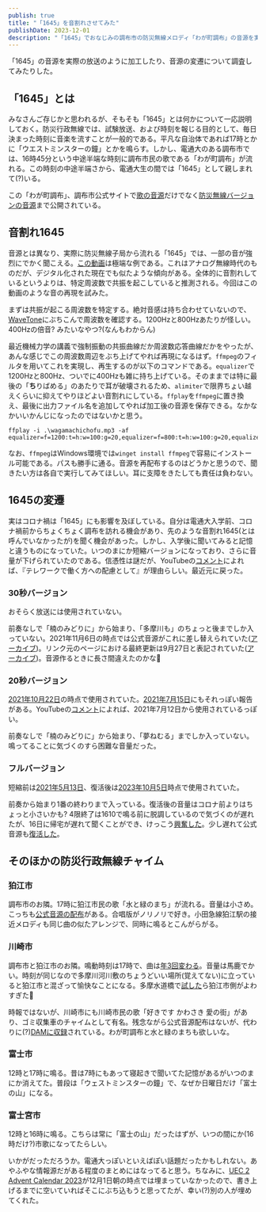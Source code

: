 ```yaml
---
publish: true
title: "「1645」を音割れさせてみた"
publishDate: 2023-12-01
description: "「1645」でおなじみの調布市の防災無線メロディ「わが町調布」の音源を実際の放送のように加工したり、音源の変遷について調査してみたりした。"
---
```


「1645」の音源を実際の放送のように加工したり、音源の変遷について調査してみたりした。

## 「1645」とは

みなさんご存じかと思われるが、そもそも「1645」とは何かについて一応説明しておく。防災行政無線では、試験放送、および時刻を報じる目的として、毎日決まった時刻に音楽を流すことが一般的である。平凡な自治体であれば17時とかに「ウエストミンスターの鐘」とかを鳴らす。しかし、電通大のある調布市では、16時45分という中途半端な時刻に調布市民の歌である「わが町調布」が流れる。この時刻の中途半端さから、電通大生の間では「1645」として親しまれて(?)いる。

この「わが町調布」、調布市公式サイトで[歌の音源](https://www.city.chofu.tokyo.jp/www/contents/1450671006552/index.html)だけでなく[防災無線バージョンの音源](https://www.city.chofu.tokyo.jp/www/contents/1361495751275/index.html)まで公開されている。

## 音割れ1645

音源とは異なり、実際に防災無線子局から流れる「1645」では、一部の音が強烈にでかく聞こえる。[この動画](https://www.youtube.com/watch?v=XrGAv7bUnyE)は極端な例である。これはアナログ無線時代のものだが、デジタル化された現在でも似たような傾向がある。全体的に音割れしているというよりは、特定周波数で共振を起こしていると推測される。今回はこの動画のような音の再現を試みた。

まずは共振が起こる周波数を特定する。絶対音感は持ち合わせていないので、[WaveTone](https://ackiesound.ifdef.jp/download.html#wt)にぶちこんで周波数を確認する。1200Hzと800Hzあたりが怪しい。400Hzの倍音? みたいなやつ?(なんもわからん)

最近機械力学の講義で強制振動の共振曲線だか周波数応答曲線だかをやったが、あんな感じでこの周波数周辺をぶち上げてやれば再現になるはず。`ffmpeg`のフィルタを用いてこれを実現し、再生するのが以下のコマンドである。`equalizer`で1200Hzと800Hz、ついでに400Hzも雑に持ち上げている。そのままでは特に最後の「**ち**りばめる」のあたりで耳が破壊されるため、`alimiter`で限界ちょい越えくらいに抑えてやりほどよい音割れにしている。`ffplay`を`ffmpeg`に置き換え、最後に出力ファイル名を追加してやれば加工後の音源を保存できる。なかなかいいかんじになったのではないかと思う。

```
ffplay -i .\wagamachichofu.mp3 -af equalizer=f=1200:t=h:w=100:g=20,equalizer=f=800:t=h:w=100:g=20,equalizer=f=400:t=h:w=100:g=10,alimiter=level_in=0.9:level_out=1.1
```

なお、`ffmpeg`はWindows環境では`winget install ffmpeg`で容易にインストール可能である。パスも勝手に通る。音源を再配布するのはどうかと思うので、聞きたい方は各自で実行してみてほしい。耳に支障をきたしても責任は負わない。

## 1645の変遷

実はコロナ禍は「1645」にも影響を及ぼしている。自分は電通大入学前、コロナ禍前からちょくちょく調布を訪れる機会があり、先のような音割れ1645(とは呼んでいなかったが)を聞く機会があった。しかし、入学後に聞いてみると記憶と違うものになっていた。いつのまにか短縮バージョンになっており、さらに音量が下げられていたのである。信憑性は謎だが、YouTubeの[コメント](https://www.youtube.com/watch?v=06I6gvmeToo)によれば、『テレワークで働く方への配慮として』が理由らしい。最近元に戻った。

### 30秒バージョン

おそらく放送には使用されていない。

前奏なしで「楠のみどりに」から始まり、「多摩川も」のちょっと後までしか入っていない。2021年11月6日の時点では公式音源がこれに差し替えられていた([アーカイブ](https://www.city.chofu.tokyo.jp/www/contents/1361495751275/files/wagamachichofu.mp3))。リンク元のページにおける最終更新は9月27日と表記されていた([アーカイブ](http://web.archive.org/web/20211123054013/https://www.city.chofu.tokyo.jp/www/contents/1361495751275/index.html))。音源作るときに長さ間違えたのかな🤔

### 20秒バージョン

[2021年10月22日](https://www.youtube.com/watch?v=-TdoFTZQtbk)の時点で使用されていた。[2021年7月15日](https://twitter.com/Chikuwa2_UEC21/status/1415578370775994368)にもそれっぽい報告がある。YouTubeの[コメント](https://www.youtube.com/watch?v=pPcoeiwo85M)によれば、2021年7月12日から使用されているっぽい。

前奏なしで「楠のみどりに」から始まり、「夢ねむる」までしか入っていない。鳴ってることに気づくのすら困難な音量だった。

### フルバージョン

短縮前は[2021年5月13日](https://www.youtube.com/watch?v=06I6gvmeToo)、復活後は[2023年10月5日](https://twitter.com/raygo_math/status/1709837381283803294)時点で使用されていた。

前奏から始まり1番の終わりまで入っている。復活後の音量はコロナ前よりはちょっと小さいかも? 4限終了は1610で鳴る前に脱調しているので気づくのが遅れたが、16日に帰宅が遅れて聞くことができ、けっこう[興奮した](https://twitter.com/DG_7D/status/1713823726679273501?s=20)。少し遅れて公式音源も[復活した](https://twitter.com/DG_7D/status/1715278137859486046)。

## そのほかの防災行政無線チャイム

### 狛江市

調布市のお隣。17時に狛江市民の歌「水と緑のまち」が流れる。音量は小さめ。こっちも[公式音源の配布](https://www.city.komae.tokyo.jp/index.cfm/46,63352,353,2696,html)がある。合唱版がノリノリで好き。小田急線狛江駅の接近メロディも同じ曲の似たアレンジで、同時に鳴るとこんがらがる。

### 川崎市

調布市と狛江市のお隣。鳴動時刻は17時で、曲は[年3回変わる](https://www.city.kawasaki.jp/templates/faq/601/0000011700.html)。音量は馬鹿でかい。時刻が同じなので多摩川河川敷のちょうどいい場所(覚えてない)に立っていると狛江市と混ざって愉快なことになる。多摩水道橋で[試した](https://twitter.com/DG_7D/status/1714238839810846785)ら狛江市側がよわすぎた🥺

時報ではないが、川崎市にも川崎市民の歌「好きです かわさき 愛の街」があり、ゴミ収集車のチャイムとして有名。残念ながら公式音源配布はないが、代わりに(?)[DAMに収録](https://www.clubdam.com/karaokesearch/songleaf.html?requestNo=1810-19)されている。わが町調布と水と緑のまちも欲しいな。

### 富士市

12時と17時に鳴る。昔は7時にもあって寝起きで聞いてた記憶があるがいつのまにか消えてた。普段は「ウェストミンスターの鐘」で、なぜか日曜日だけ「富士の山」になる。

### 富士宮市

12時と16時に鳴る。こちらは常に「富士の山」だったはずが、いつの間にか(16時だけ?)市歌になってたらしい。

いかがだっただろうか。電通大っぽいといえばぽい話題だったかもしれない。あやふやな情報源だがある程度のまとめにはなってると思う。ちなみに、[UEC 2 Advent Calendar 2023](https://adventar.org/calendars/8704)が12月1日朝の時点では埋まっていなかったので、書き上げるまでに空いていればそこにぶち込もうと思ってたが、幸い(?)別の人が埋めてくれた。